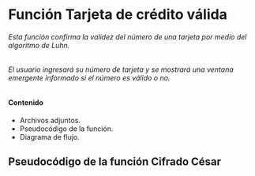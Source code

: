 # Función Tarjeta de crédito válida

###### Esta función confirma la validez del número de una tarjeta por medio del algoritmo de Luhn.  
###### El usuario ingresará su número de tarjeta y se mostrará una ventana emergente informado si el número es válido o no.

#### Contenido  

* Archivos adjuntos.  
* Pseudocódigo de la función.  
* Diagrama de flujo.  

## Pseudocódigo de la función Cifrado César
